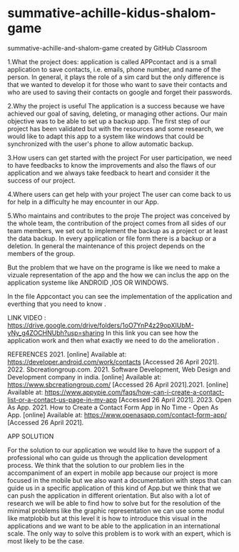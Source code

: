 # summative-achille-kidus-shalom-game
summative-achille-and-shalom-game created by GitHub Classroom


1.What the project does:
application is called APPcontact and is a small application to save contacts, i.e. emails, phone number, and name of the person. In general, it plays the role of a sim card but the only difference is that we wanted to develop it for those who want to save their contacts and who are used to saving their contacts on google and forget their passwords.

2.Why the project is useful
The application is a success because we have achieved our goal of saving, deleting, or managing other actions. Our main objective was to be able to set up a backup app. The first step of our project has been validated but with the resources and some research, we would like to adapt this app to a system like windows that could be synchronized with the user's phone to allow automatic backup.

3.How users can get started with the project
For user participation, we need to have feedbacks to know the improvements and also the flaws of our application and we always take feedback to heart and consider it the success of our project.

4.Where users can get help with your project
The user can come back to us for help in a difficulty he may encounter in our App.

5.Who maintains and contributes to the proje
The project was conceived by the whole team, the contribution of the project comes from all sides of our team members, we set out to implement the backup as a project or at least the data backup. In every application or file form there is a backup or a deletion. In general the maintenance of this project depends on the members of the group. 

But the problem that we have on the programe is like we need to make a vizuale representation of the app and the how we can inclus the app on the application systeme like ANDROID ,IOS  OR WINDOWS.


In the file Appcontact you can see the implementation of the application and everthing that you need to know .


LINK VIDEO : https://drive.google.com/drive/folders/1oO7YnP4z29opXIUbM-yNy_g4ZOCHNUbh?usp=sharing
In this link you can see how the application work and then what exactly we need to do the amelioration .

REFERENCES 
2021. [online] Available at: <https://developer.android.com/work/contacts> [Accessed 26 April 2021].
2022. Sbcreationgroup.com. 2021. Software Development, Web Design and Development company in india. [online] Available at: <https://www.sbcreationgroup.com/> [Accessed 26 April 2021].2021. [online] Available at: <https://www.appypie.com/faqs/how-can-i-create-a-contact-list-or-a-contact-us-page-in-my-app> [Accessed 26 April 2021].
2023. Open As App. 2021. How to Create a Contact Form App in No Time - Open As App. [online] Available at: <https://www.openasapp.com/contact-form-app/> [Accessed 26 April 2021].

APP SOLUTION 

For the solution to our application we would like to have the support of a professional who can guide us through the application development process.
We think that the solution to our problem lies in the accompaniment of an expert in mobile app because our project is more focused in the mobile but we also want a documentation with steps that can guide us in a specific application of this kind of App.but we think that we can push the application in different orientation. 
But also with a lot of research we will be able to find how to solve but for the resolution of the minimal problems like the graphic representation we can use some modul like matplobib but at this level it is how to introduce this visual in the applications and we want to be able to the application in an international scale.
The only way to solve this problem is to work with an expert, which is most likely to be the case.


